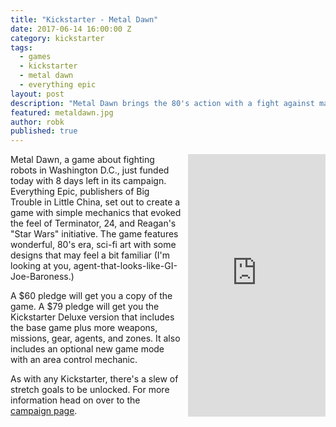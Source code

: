 ```yaml
---
title: "Kickstarter - Metal Dawn"
date: 2017-06-14 16:00:00 Z
category: kickstarter
tags:
  - games
  - kickstarter
  - metal dawn
  - everything epic
layout: post
description: "Metal Dawn brings the 80's action with a fight against machines in Washington DC."
featured: metaldawn.jpg                                                    
author: robk
published: true
---
```


<iframe style="float:right;margin-left:10px;" src="https://www.kickstarter.com/projects/everythingepicgames/metal-dawn/widget/card.html?v=2" width="220" height="420" frameborder="0" scrolling="no"></iframe>Metal Dawn, a game about fighting robots in Washington D.C., just funded today with 8 days left in its campaign. Everything Epic, publishers of Big Trouble in Little China, set out to create a game with simple mechanics that evoked the feel of Terminator, 24, and Reagan's "Star Wars" initiative. The game features wonderful, 80's era, sci-fi art with some designs that may feel a bit familiar (I'm looking at you, agent-that-looks-like-GI-Joe-Baroness.)

A $60 pledge will get you a copy of the game. A $79 pledge will get you the Kickstarter Deluxe version that includes the base game plus more weapons, missions, gear, agents, and zones. It also includes an optional new game mode with an area control mechanic.

As with any Kickstarter, there's a slew of stretch goals to be unlocked. For more information head on over to the [campaign page](https://www.kickstarter.com/projects/everythingepicgames/metal-dawn).